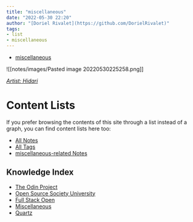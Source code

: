 ```yaml
---
title: "miscellaneous"
date: "2022-05-30 22:20"
author: "[Doriel Rivalet](https://github.com/DorielRivalet)"
tags:
- list
- miscellaneous
---
```


- [miscellaneous](../../tags/miscellaneous)


![[notes/images/Pasted image 20220530225258.png]]

*[Artist: Hidari](https://en.wikipedia.org/wiki/Hidari_(illustrator))*

# Content Lists
If you prefer browsing the contents of this site through a list instead of a graph, you can find content lists here too:

- [All Notes](notes/)
- [All Tags](../../tags/)
- [miscellaneous-related Notes](../../tags/miscellaneous)

## Knowledge Index
- [The Odin Project](notes/index-list/the-odin-project.md)
- [Open Source Society University](notes/index-list/open-source-society-university.md)
- [Full Stack Open](notes/index-list/fullstack-open.md)
- [Miscellaneous](notes/index-list/miscellaneous.md)
- [Quartz](notes/index-list/quartz.md)



